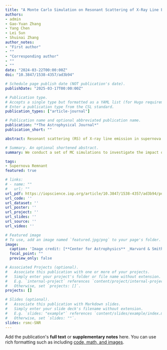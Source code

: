 ```yaml
---
title: "A Monte Carlo Simulation on Resonant Scattering of X-Ray Line Emission in Supernova Remnants"
authors:
- admin
- Gao-Yuan Zhang
- Yang Chen
- Lei Sun
- Shuinai Zhang
author_notes:
- "First author"
- ""
- "Corresponding author"
- ""
- ""
date: "2024-03-22T00:00:00Z"
doi: "10.3847/1538-4357/ad3b94"

# Schedule page publish date (NOT publication's date).
publishDate: "2025-03-17T00:00:00Z"

# Publication type.
# Accepts a single type but formatted as a YAML list (for Hugo requirements).
# Enter a publication type from the CSL standard.
publication_types: ["article-journal"]

# Publication name and optional abbreviated publication name.
publication: "*The Astrophysical Journal*"
publication_short: ""

abstract: Resonant scattering (RS) of X-ray line emission in supernova remnants (SNRs) may modify the observed line profiles and fluxes and has a potential impact on estimating the physical properties of the hot gas and hence on understanding the SNR physics, but has not been theoretically modeled ever. Here we present our Monte Carlo simulation of the RS effect on X-ray resonant-line emission, typified by the O vii Heα r line, from SNRs. We employ the physical conditions characterized by the Sedov–Taylor solution and some basic parameters similar to those in Cygnus Loop. We show that the impact of the RS effect is most significant near the edge of the remnant. The line profiles are predicted to be asymmetric because of different temperatures and photon production efficiencies of the expanding gas at different radii. We also predict the surface brightness of the line emission would decrease in the outer projected region but is slightly enhanced in the inner. The G-ratio of the O vii Heα triplet can be effectively elevated by RS in the outer region. We show that the RS effect of the O vii Heα r line in the southwestern boundary region of Cygnus Loop is nonnegligible. The observed O vii G-ratio of ∼1.8 of the region could be achieved with RS taken into account for properly elevated O abundance from the previous estimates. Additional simulation performed for the SNRs in ejecta-dominated phases like Cas A shows that RS in the shocked ejecta may have some apparent effects on the observational properties of oxygen-resonant lines.

# Summary. An optional shortened abstract.
summary: We conduct a set of MC simulations to investigate the impact of the RS effect on the soft X-ray resonant-line emission (typified by O VII Heα r) from SNRs. The spatial distribution of the physical conditions is characterized by the ST self-similar solution, and the basic parameters used for modeling are generally similar to those of Cygnus Loop. 

tags:
- Supernova Remnant
featured: true

# links:
# - name: ""
#   url: ""
url_pdf: https://iopscience.iop.org/article/10.3847/1538-4357/ad3b94/pdf
url_code: ''
url_dataset: ''
url_poster: ''
url_project: ''
url_slides: ''
url_source: ''
url_video: ''

# Featured image
# To use, add an image named `featured.jpg/png` to your page's folder. 
image:
  caption: 'Image credit: [**Center for Astrophysics** _Harvard & Smithsonian_](https://www.cfa.harvard.edu/news/cygnus-loop)'
  focal_point: ""
  preview_only: false

# Associated Projects (optional).
#   Associate this publication with one or more of your projects.
#   Simply enter your project's folder or file name without extension.
#   E.g. `internal-project` references `content/project/internal-project/index.md`.
#   Otherwise, set `projects: []`.
projects: []

# Slides (optional).
#   Associate this publication with Markdown slides.
#   Simply enter your slide deck's filename without extension.
#   E.g. `slides: "example"` references `content/slides/example/index.md`.
#   Otherwise, set `slides: ""`.
slides: rsmc-SNR
---
```


<!-- {{% callout note %}}
Click the *Cite* button above to demo the feature to enable visitors to import publication metadata into their reference management software.
{{% /callout %}}

{{% callout note %}}
Create your slides in Markdown - click the *Slides* button to check out the example.
{{% /callout %}} -->

Add the publication's **full text** or **supplementary notes** here. You can use rich formatting such as including [code, math, and images](https://docs.hugoblox.com/content/writing-markdown-latex/).
